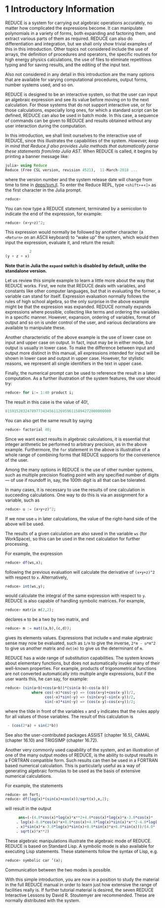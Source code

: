 # 1 Introductory Information

REDUCE is a system for carrying out algebraic operations accurately, no matter how complicated the expressions become. It can manipulate polynomials in a variety of forms, both expanding and factoring them, and extract various parts of them as required. REDUCE can also do differentiation and integration, but we shall only show trivial examples of this in this introduction. Other topics not considered include the use of arrays, the definition of procedures and operators, the specific routines for high energy physics calculations, the use of files to eliminate repetitious typing and for saving results, and the editing of the input text.

Also not considered in any detail in this introduction are the many options that are available for varying computational procedures, output forms, number systems used, and so on.

REDUCE is designed to be an interactive system, so that the user can input an algebraic expression and see its value before moving on to the next calculation. For those systems that do not support interactive use, or for those calculations, especially long ones, for which a standard script can be defined, REDUCE can also be used in batch mode. In this case, a sequence of commands can be given to REDUCE and results obtained without any user interaction during the computation.

In this introduction, we shall limit ourselves to the interactive use of REDUCE, since this illustrates the capabilities of the system. *However, keep  in mind that Reduce.jl also provides Julia methods that automatically parse these statements from/into Julia AST.* When REDUCE is called, it begins by printing a banner message like:
```Julia
julia> using Reduce
Reduce (Free CSL version, revision 4521),  11-March-2018 ...
```
where the version number and the system release date will change from time to time in [deps/svn.jl](https://github.com/chakravala/Reduce.jl/blob/master/deps/svn.jl). To enter the Reduce REPL, type `<shift>`+`<]>` as the first character in the Julia prompt.
```Julia
reduce>
```
You can now type a REDUCE statement, terminated by a semicolon to indicate the end of the expression, for example:
```Julia
reduce> (x+y+z)^2;
```
This expression would normally be followed by another character (a `<Return>` on an ASCII keyboard) to “wake up” the system, which would then input the expression, evaluate it, and return the result:
```Julia
           2
(y + z + x)
```
**Note that in Julia the `expand` switch is disabled by default, unlike the standalone version.**

Let us review this simple example to learn a little more about the way that REDUCE works. First, we note that REDUCE deals with variables, and constants like other computer languages, but that in evaluating the former, a variable can stand for itself. Expression evaluation normally follows the rules of high school algebra, so the only surprise in the above example might be that the expression was expanded. REDUCE normally expands expressions where possible, collecting like terms and ordering the variables in a specific manner. However, expansion, ordering of variables, format of output and so on is under control of the user, and various declarations are available to manipulate these.

Another characteristic of the above example is the use of lower case on input and upper case on output. In fact, input may be in either mode, but output is usually in lower case. To make the difference between input and output more distinct in this manual, all expressions intended for input will be shown in lower case and output in upper case. However, for stylistic reasons, we represent all single identifiers in the text in upper case.

Finally, the numerical prompt can be used to reference the result in a later computation.
As a further illustration of the system features, the user should try:
```Julia
reduce> for i:= 1:40 product i;
```
The result in this case is the value of 40!,
```Julia
815915283247897734345611269596115894272000000000
```
You can also get the same result by saying
```Julia
reduce> factorial 40;
```
Since we want exact results in algebraic calculations, it is essential that integer arithmetic be performed to arbitrary precision, as in the above example. Furthermore, the `for` statement in the above is illustrative of a whole range of combining forms that REDUCE supports for the convenience of the user.

Among the many options in REDUCE is the use of other number systems, such as multiple precision floating point with any specified number of digits — of use if roundoff in, say, the 100th digit is all that can be tolerated.

In many cases, it is necessary to use the results of one calculation in succeeding calculations. One way to do this is via an assignment for a variable, such as
```Julia
reduce> u := (x+y+z)^2;
```
If we now use `u` in later calculations, the value of the right-hand side of the above will be used.

The results of a given calculation are also saved in the variable `ws` (for WorkSpace), so this can be used in the next calculation for further processing.

For example, the expression
```Julia
reduce> df(ws,x);
```
following the previous evaluation will calculate the derivative of `(x+y+z)^2` with respect to `x`. Alternatively,
```Julia
reduce> int(ws,y);
```
would calculate the integral of the same expression with respect to `y`.
REDUCE is also capable of handling symbolic matrices. For example,
```Julia
reduce> matrix m(2,2);
```
declares `m` to be a two by two matrix, and
```Julia
reduce> m := mat((a,b),(c,d));
```
gives its elements values. Expressions that include `m` and make algebraic sense may now be evaluated, such as `1/m` to give the inverse, `2*m - u*m^2` to give us another matrix and `det(m)` to give us the determinant of `m`.

REDUCE has a wide range of substitution capabilities. The system knows about elementary functions, but does not automatically invoke many of their well-known properties. For example, products of trigonometrical functions are not converted automatically into multiple angle expressions, but if the user wants this, he can say, for example:
```Julia
reduce> (sin(a+b)+cos(a+b))*(sin(a-b)-cos(a-b))  
            where cos(~x)*cos(~y) => (cos(x+y)+cos(x-y))/2,  
                  cos(~x)*sin(~y) => (sin(x+y)-sin(x-y))/2,  
                  sin(~x)*sin(~y) => (cos(x-y)-cos(x+y))/2;
```
where the tilde in front of the variables `x` and `y` indicates that the rules apply for all values of those variables. The result of this calculation is
```Julia
 - (cos(2*a) + sin(2*b))
```
See also the user-contributed packages ASSIST (chapter 16.5), CAMAL (chapter 16.10) and TRIGSIMP (chapter 16.72).

Another very commonly used capability of the system, and an illustration of one of the many output modes of REDUCE, is the ability to output results in a FORTRAN compatible form. Such results can then be used in a FORTRAN based numerical calculation. This is particularly useful as a way of generating algebraic formulas to be used as the basis of extensive numerical calculations.

For example, the statements
```Julia
reduce> on fort;  
reduce> df(log(x)*(sin(x)+cos(x))/sqrt(x),x,2);
```
will result in the output
```Julia
      ans=(-(4.0*cos(x)*log(x)*x**2+4.0*cos(x)*log(x)*x-3.0*cos(x)*
     . log(x)-8.0*cos(x)*x+8.0*cos(x)+4.0*log(x)*sin(x)*x**2-4.0*log(
     . x)*sin(x)*x-3.0*log(x)*sin(x)+8.0*sin(x)*x+8.0*sin(x)))/(4.0*
     . sqrt(x)*x**2)
```
These algebraic manipulations illustrate the algebraic mode of REDUCE. REDUCE is based on Standard Lisp. A symbolic mode is also available for executing Lisp statements. These statements follow the syntax of Lisp, e.g.
```Julia
reduce> symbolic car ’(a);
```
Communication between the two modes is possible.

With this simple introduction, you are now in a position to study the material in the full REDUCE manual in order to learn just how extensive the range of facilities really is. If further tutorial material is desired, the seven REDUCE Interactive Lessons by David R. Stoutemyer are recommended. These are normally distributed with the system.
